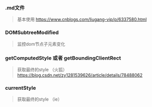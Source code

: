 ### .md文件 
 > 基本使用 https://www.cnblogs.com/liugang-vip/p/6337580.html
### DOMSubtreeModified 
> 监控dom节点子元素变化
### getComputedStyle 或者 getBoundingClientRect 
> 获取最终的style （火狐）https://blog.csdn.net/zy1281539626/article/details/78488062
### currentStyle 
> 获取最终的style （ie）
